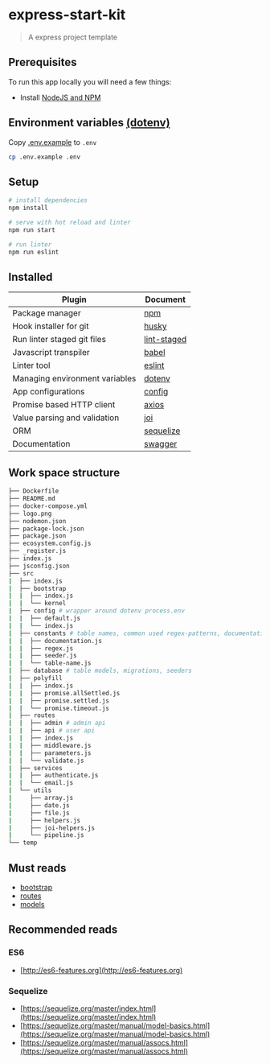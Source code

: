 # express-start-kit

> A express project template

## Prerequisites

To run this app locally you will need a few things:

- Install [NodeJS and NPM](https://nodejs.org/en/)
<!-- - Install [MongoDB](https://docs.mongodb.com/manual/installation/) -->
<!-- - Install [Redis](https://redis.io/) -->

## Environment variables [(dotenv)](https://www.npmjs.com/package/dotenv)

Copy [.env.example](https://github.com/danh20051995/express-start-kit/blob/master/.env.example) to `.env`

``` bash
cp .env.example .env
```

## Setup

``` bash
# install dependencies
npm install

# serve with hot reload and linter
npm run start

# run linter
npm run eslint

```

## Installed

|     Plugin          |     Document  |
|     ------------    |     -----------         |
| Package manager | [npm](https://www.npmjs.com/) |
| Hook installer for git | [husky](https://github.com/typicode/husky) |
| Run linter staged git files | [lint-staged](https://github.com/okonet/lint-staged) |
| Javascript transpiler | [babel](https://babeljs.io/) |
| Linter tool | [eslint](https://eslint.org/) |
| Managing environment variables | [dotenv](https://github.com/motdotla/dotenv) |
| App configurations | [config](https://www.npmjs.com/package/config) |
| Promise based HTTP client | [axios](https://github.com/axios/axios) |
| Value parsing and validation | [joi](https://www.npmjs.com/package/joi) |
| ORM | [sequelize](https://www.npmjs.com/package/sequelize) |
| Documentation | [swagger](https://swagger.io) |

## Work space structure

``` bash
├── Dockerfile
├── README.md
├── docker-compose.yml
├── logo.png
├── nodemon.json
├── package-lock.json
├── package.json
├── ecosystem.config.js
├── _register.js
├── index.js
├── jsconfig.json
├── src
|  ├── index.js
|  ├── bootstrap
|  |  ├── index.js
|  |  └── kernel
|  ├── config # wrapper around dotenv process.env
|  |  ├── default.js
|  |  └── index.js
|  ├── constants # table names, common used regex-patterns, documentation spec, ...etc
|  |  ├── documentation.js
|  |  ├── regex.js
|  |  ├── seeder.js
|  |  └── table-name.js
|  ├── database # table models, migrations, seeders
|  ├── polyfill
|  |  ├── index.js
|  |  ├── promise.allSettled.js
|  |  ├── promise.settled.js
|  |  └── promise.timeout.js
|  ├── routes
|  |  ├── admin # admin api
|  |  ├── api # user api
|  |  ├── index.js
|  |  ├── middleware.js
|  |  ├── parameters.js
|  |  └── validate.js
|  ├── services
|  |  ├── authenticate.js
|  |  └── email.js
|  └── utils
|     ├── array.js
|     ├── date.js
|     ├── file.js
|     ├── helpers.js
|     ├── joi-helpers.js
|     └── pipeline.js
└── temp
```

## Must reads

- [bootstrap](https://github.com/danh20051995/express-start-kit/blob/master/src/bootstrap/README.md)
- [routes](https://github.com/danh20051995/express-start-kit/blob/master/src/routes/README.md)
- [models](https://github.com/danh20051995/express-start-kit/blob/master/src/database/README.md)

## Recommended reads

### ES6

- [http://es6-features.org](http://es6-features.org)

### Sequelize

- [https://sequelize.org/master/index.html](https://sequelize.org/master/index.html)
- [https://sequelize.org/master/manual/model-basics.html](https://sequelize.org/master/manual/model-basics.html)
- [https://sequelize.org/master/manual/assocs.html](https://sequelize.org/master/manual/assocs.html)
